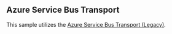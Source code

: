 ## Azure Service Bus Transport

This sample utilizes the [Azure Service Bus Transport (Legacy)](/transports/azure-service-bus/legacy/).